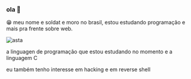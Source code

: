 ### ola 👋
😁  meu nome e soldat e moro no brasil, estou estudando programação
e mais pra frente sobre web.

![asta](https://i.pinimg.com/originals/e1/2d/07/e12d07a38e76b1017a8de84b73f7b53f.gif)

a linguagen de programação que estou estudando no momento e a linguagem C

eu também tenho interesse em hacking e em  reverse shell


